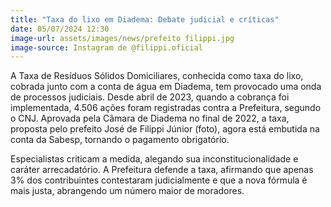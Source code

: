 ```yaml
---
title: "Taxa do lixo em Diadema: Debate judicial e críticas"
date: 05/07/2024 12:30
image-url: assets/images/news/prefeito filippi.jpg
image-source: Instagram de @filippi.oficial
---
```


A Taxa de Resíduos Sólidos Domiciliares, conhecida como taxa do lixo, cobrada junto com a conta de água em Diadema, tem provocado uma onda de processos judiciais. Desde abril de 2023, quando a cobrança foi implementada, 4.506 ações foram registradas contra a Prefeitura, segundo o CNJ. Aprovada pela Câmara de Diadema no final de 2022, a taxa, proposta pelo prefeito José de Filippi Júnior (foto), agora está embutida na conta da Sabesp, tornando o pagamento obrigatório.

Especialistas criticam a medida, alegando sua inconstitucionalidade e caráter arrecadatório. A Prefeitura defende a taxa, afirmando que apenas 3% dos contribuintes contestaram judicialmente e que a nova fórmula é mais justa, abrangendo um número maior de moradores.